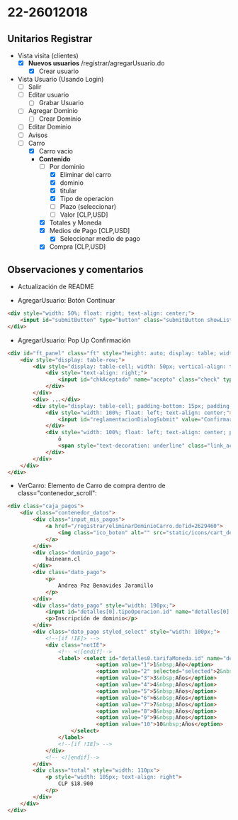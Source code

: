 # 22-26012018

## Unitarios Registrar
- Vista visita (clientes)
	- [x] **Nuevos usuarios** /registrar/agregarUsuario.do
	  	- [x] Crear usuario

- Vista Usuario (Usando Login)
	- [ ] Salir
	- [ ] Editar usuario
		- [ ] Grabar Usuario
	- [ ] Agregar Dominio
		- [ ] Crear Dominio
	- [ ] Editar Dominio
	- [ ] Avisos
	- [ ] Carro
		- [x] Carro vacio
		- **Contenido**
			- [ ] Por dominio
				- [x] Eliminar del carro
				- [x] dominio
				- [x] titular
				- [x] Tipo de operacion
				- [ ] Plazo (seleccionar)
				- [ ] Valor [CLP,USD]
			- [x] Totales y Moneda 
			- [x] Medios de Pago [CLP,USD]
				- [x] Seleccionar medio de pago
			- [x] Compra [CLP,USD]

## Observaciones y comentarios
- Actualización de README

- AgregarUsuario: Botón Continuar
```html
<div style="width: 50%; float: right; text-align: center;">
	<input id="submitButton" type="button" class="submitButton showListBtn" value="Continuar >" tabindex="25" onclick="if (verifica()){reglamentacionDialog.show();}">
</div>
```

- AgregarUsuario: Pop Up Confirmación
```html
<div id="ft_panel" class="ft" style="height: auto; display: table; width: 100%;">
	<div style="display: table-row;">
		<div style="display: table-cell; width: 50px; vertical-align: top; padding-bottom: 15px; padding-top: 15px; padding-right: 5px;">
			<div style="text-align: right;">
				<input id="chkAceptado" name="acepto" class="check" type="checkbox" value="true">
			</div>
		</div>
		<div> ...</div>
		<div style="display: table-cell; padding-bottom: 15px; padding-top: 15px;">
			<div style="width: 100%; float: left; text-align: center;">
				<input id="reglamentacionDialogSubmit" value="Confirmar creación de cuenta" type="button" class="submitButton">
			</div>
			<div style="width: 100%; float: left; text-align: center; padding-top: 10px;">
				ó
				<span style="text-decoration: underline" class="link_action" id="reglamentacionDialogCancel">Cancelar</span>
			</div>
		</div>
	</div>
</div>
```

- VerCarro: Elemento de Carro de compra dentro de class="contenedor_scroll":
```html
<div class="caja_pagos">
	<div class="contenedor_datos">
		<div class="input_mis_pagos">
			<a href="/registrar/eliminarDominioCarro.do?id=2629460">
				<img class="ico_boton" alt="" src="static/icons/cart_delete.png">
			</a>
		</div>
		<div class="dominio_pago">
			haineann.cl
		</div>
		<div class="dato_pago">
			<p>
				Andrea Paz Benavides Jaramillo
			</p>
		</div>
		<div class="dato_pago" style="width: 190px;">
			<input id="detalles[0].tipoOperacion.id" name="detalles[0].tipoOperacion.id" value="1" type="hidden">
			<p>Inscripción de dominio</p>
		</div>
		<div class="dato_pago styled_select" style="width: 100px;">
			<!--[if !IE]> -->
			<div class="notIE">
				<!-- <![endif]-->
				<label> <select id="detalles0.tarifaMoneda.id" name="detalles[0].tarifaMoneda.id" class="carro_select_annos" onchange="document.carro.submit();">
							<option value="1">1&nbsp;Año</option>
							<option value="2" selected="selected">2&nbsp;Años</option>
							<option value="3">3&nbsp;Años</option>
							<option value="4">4&nbsp;Años</option>
							<option value="5">5&nbsp;Años</option>
							<option value="6">6&nbsp;Años</option>
							<option value="7">7&nbsp;Años</option>
							<option value="8">8&nbsp;Años</option>
							<option value="9">9&nbsp;Años</option>
							<option value="10">10&nbsp;Años</option>	
					</select>
				</label>
				<!--[if !IE]> -->
			</div>
			<!-- <![endif]-->
		</div>
		<div class="total" style="width: 110px">
			<p style="width: 105px; text-align: right">
				CLP $18.900
			</p>
		</div>
	</div>
</div>
```